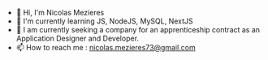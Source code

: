 <!--
**NicolasMezieres/NicolasMezieres** is a ✨ _special_ ✨ repository because its `README.md` (this file) appears on your GitHub profile.

Here are some ideas to get you started:

- 🔭 I’m currently working on ...
- 🌱 I’m currently learning ...
- 👯 I’m looking to collaborate on ...
- 🤔 I’m looking for help with ...
- 💬 Ask me about ...
- 📫 How to reach me: ...
- 😄 Pronouns: ...
- ⚡ Fun fact: ...
-->

- 👋 Hi, I'm Nicolas Mezieres
- 🌱 I'm currently learning JS, NodeJS, MySQL, NextJS
- 👯 I am currently seeking a company for an apprenticeship contract as an Application Designer and Developer.
- 📫 How to reach me : nicolas.mezieres73@gmail.com
